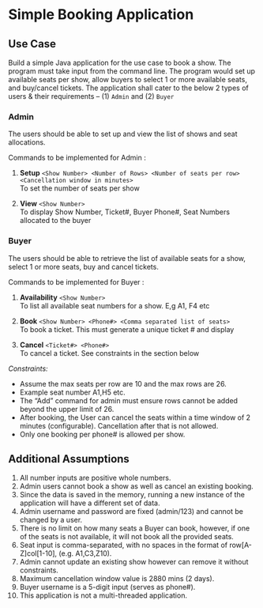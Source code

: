 # Simple Booking Application

## Use Case

Build a simple Java application for the use case to book a show. The program must take input from the command line.
The program would set up available seats per show, allow buyers to select 1 or more available seats, and buy/cancel tickets. The application shall cater to the below 2 types of users & their requirements – (1) `Admin` and (2) `Buyer`

### Admin

The users should be able to set up and view the list of shows and seat allocations.

Commands to be implemented for Admin :

1. **Setup**  `<Show Number> <Number of Rows> <Number of seats per row> <Cancellation window in minutes> `
<br> To set the number of seats per show

2. **View** `<Show Number>`
<br> To display Show Number, Ticket#, Buyer Phone#, Seat Numbers allocated to the buyer

### Buyer

The users should be able to retrieve the list of available seats for a show, select 1 or more seats, buy and cancel tickets.

Commands to be implemented for Buyer :

1. **Availability** `<Show Number>`
<br> To list all available seat numbers for a show. E,g A1, F4 etc

2. **Book** `<Show Number> <Phone#> <Comma separated list of seats>`
<br> To book a ticket. This must generate a unique ticket # and display

3. **Cancel** `<Ticket#> <Phone#>`
<br> To cancel a ticket. See constraints in the section below

*Constraints:*

- Assume the max seats per row are 10 and the max rows are 26.
- Example seat number A1,H5 etc.
- The “Add” command for admin must ensure rows cannot be added beyond the upper limit of 26.
- After booking, the User can cancel the seats within a time window of 2 minutes (configurable). Cancellation after that is not allowed.
- Only one booking per phone# is allowed per show.

## Additional Assumptions

1. All number inputs are positive whole numbers.
2. Admin users cannot book a show as well as cancel an existing booking.
3. Since the data is saved in the memory, running a new instance of the application will have a different set of data.
4. Admin username and password are fixed (admin/123) and cannot be changed by a user.
5. There is no limit on how many seats a Buyer can book, however, if one of the seats is not available, it will not book all the provided seats.
6. Seat input is comma-separated, with no spaces in the format of row[A-Z]col[1-10], (e.g. A1,C3,Z10).
7. Admin cannot update an existing show however can remove it without constraints.
8. Maximum cancellation window value is 2880 mins (2 days).
9. Buyer username is a 5-digit input (serves as phone#).
10. This application is not a multi-threaded application.
